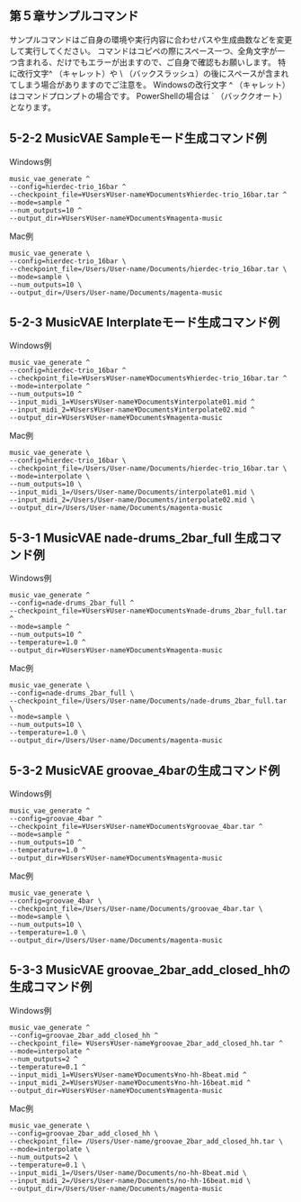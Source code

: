 ## 第５章サンプルコマンド
サンプルコマンドはご自身の環境や実行内容に合わせパスや生成曲数などを変更して実行してください。 コマンドはコピペの際にスペース一つ、全角文字が一つ含まれる、だけでもエラーが出ますので、ご自身で確認もお願いします。 特に改行文字^ （キャレット）や \ （バックスラッシュ）の後にスペースが含まれてしまう場合がありますのでご注意を。 Windowsの改行文字 ^ （キャレット）はコマンドプロンプトの場合です。 PowerShellの場合は ` （バッククオート）となります。

## 5-2-2 MusicVAE Sampleモード生成コマンド例 

Windows例
```
music_vae_generate ^ 
--config=hierdec-trio_16bar ^ 
--checkpoint_file=¥Users¥User-name¥Documents¥hierdec-trio_16bar.tar ^ 
--mode=sample ^ 
--num_outputs=10 ^ 
--output_dir=¥Users¥User-name¥Documents¥magenta-music 
```

Mac例
```
music_vae_generate \ 
--config=hierdec-trio_16bar \ 
--checkpoint_file=/Users/User-name/Documents/hierdec-trio_16bar.tar \ 
--mode=sample \ 
--num_outputs=10 \ 
--output_dir=/Users/User-name/Documents/magenta-music
```

## 5-2-3 MusicVAE Interplateモード生成コマンド例 

Windows例
```
music_vae_generate ^ 
--config=hierdec-trio_16bar ^ 
--checkpoint_file=¥Users¥User-name¥Documents¥hierdec-trio_16bar.tar ^ 
--mode=interpolate ^ 
--num_outputs=10 ^ 
--input_midi_1=¥Users¥User-name¥Documents¥interpolate01.mid ^ 
--input_midi_2=¥Users¥User-name¥Documents¥interpolate02.mid ^ 
--output_dir=¥Users¥User-name¥Documents¥magenta-music 
```

Mac例
```
music_vae_generate \ 
--config=hierdec-trio_16bar \ 
--checkpoint_file=/Users/User-name/Documents/hierdec-trio_16bar.tar \ 
--mode=interpolate \ 
--num_outputs=10 \ 
--input_midi_1=/Users/User-name/Documents/interpolate01.mid \ 
--input_midi_2=/Users/User-name/Documents/interpolate02.mid \ 
--output_dir=/Users/User-name/Documents/magenta-music
```

## 5-3-1 MusicVAE nade-drums_2bar_full 生成コマンド例 
Windows例 
```
music_vae_generate ^ 
--config=nade-drums_2bar_full ^ 
--checkpoint_file=¥Users¥User-name¥Documents¥nade-drums_2bar_full.tar ^ 
--mode=sample ^ 
--num_outputs=10 ^ 
--temperature=1.0 ^ 
--output_dir=¥Users¥User-name¥Documents¥magenta-music 
```

Mac例 
```
music_vae_generate \ 
--config=nade-drums_2bar_full \ 
--checkpoint_file=/Users/User-name/Documents/nade-drums_2bar_full.tar \ 
--mode=sample \ 
--num_outputs=10 \ 
--temperature=1.0 \ 
--output_dir=/Users/User-name/Documents/magenta-music
```

## 5-3-2 MusicVAE groovae_4barの生成コマンド例 

Windows例 
```
music_vae_generate ^
--config=groovae_4bar ^
--checkpoint_file=¥Users¥User-name¥Documents¥groovae_4bar.tar ^
--mode=sample ^
--num_outputs=10 ^
--temperature=1.0 ^
--output_dir=¥Users¥User-name¥Documents¥magenta-music 
```

Mac例 
```
music_vae_generate \
--config=groovae_4bar \
--checkpoint_file=/Users/User-name/Documents/groovae_4bar.tar \
--mode=sample \
--num_outputs=10 \
--temperature=1.0 \
--output_dir=/Users/User-name/Documents/magenta-music
```

## 5-3-3 MusicVAE groovae_2bar_add_closed_hhの生成コマンド例 

Windows例 
```
music_vae_generate ^ 
--config=groovae_2bar_add_closed_hh ^ 
--checkpoint_file= ¥Users¥User-name¥groovae_2bar_add_closed_hh.tar ^ 
--mode=interpolate ^ 
--num_outputs=2 ^ 
--temperature=0.1 ^ 
--input_midi_1=¥Users¥User-name¥Documents¥no-hh-8beat.mid ^ 
--input_midi_2=¥Users¥User-name¥Documents¥no-hh-16beat.mid ^ 
--output_dir=¥Users¥User-name¥Documents¥magenta-music 
```

Mac例 
```
music_vae_generate \ 
--config=groovae_2bar_add_closed_hh \ 
--checkpoint_file= /Users/User-name/groovae_2bar_add_closed_hh.tar \ 
--mode=interpolate \ 
--num_outputs=2 \ 
--temperature=0.1 \ 
--input_midi_1=/Users/User-name/Documents/no-hh-8beat.mid \ 
--input_midi_2=/Users/User-name/Documents/no-hh-16beat.mid \
--output_dir=/Users/User-name/Documents/magenta-music
```
